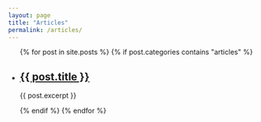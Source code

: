 ```yaml
---
layout: page
title: "Articles"
permalink: /articles/
---
```


<ul>
  {% for post in site.posts %}
    {% if post.categories contains "articles" %}
      <li>
        <h2><a href="{{ post.url }}">{{ post.title }}</a></h2>
        <p>{{ post.excerpt }}</p>
      </li>
    {% endif %}
  {% endfor %}
</ul>
